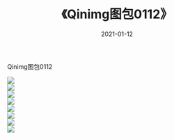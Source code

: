 ﻿---
layout: post
title:  《Qinimg图包0112》
date:   2021-01-12
img: http://imgx.orgx.ga/Qinimg图包/Qinimg图包0112/000.jpg
categories: [美女, 清纯, 唯美]
---

Qinimg图包0112

 ![](http://imgx.orgx.ga/Qinimg图包/Qinimg图包0112/001.jpg) <br>![](http://imgx.orgx.ga/Qinimg图包/Qinimg图包0112/002.jpg) <br>![](http://imgx.orgx.ga/Qinimg图包/Qinimg图包0112/003.jpg) <br>![](http://imgx.orgx.ga/Qinimg图包/Qinimg图包0112/004.jpg) <br>![](http://imgx.orgx.ga/Qinimg图包/Qinimg图包0112/005.jpg) <br>![](http://imgx.orgx.ga/Qinimg图包/Qinimg图包0112/006.jpg) <br>![](http://imgx.orgx.ga/Qinimg图包/Qinimg图包0112/007.jpg) <br>![](http://imgx.orgx.ga/Qinimg图包/Qinimg图包0112/008.jpg) <br>
